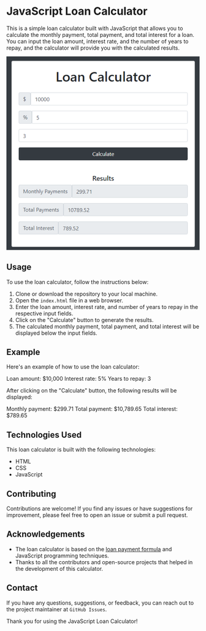 # JavaScript Loan Calculator

This is a simple loan calculator built with JavaScript that allows you to calculate the monthly payment, total payment, and total interest for a loan. You can input the loan amount, interest rate, and the number of years to repay, and the calculator will provide you with the calculated results.

![Loan Calculator App](./img/back.PNG "Loan Calculator App Screenshot")


## Usage

To use the loan calculator, follow the instructions below:

1. Clone or download the repository to your local machine.
2. Open the `index.html` file in a web browser.
3. Enter the loan amount, interest rate, and number of years to repay in the respective input fields.
4. Click on the "Calculate" button to generate the results.
5. The calculated monthly payment, total payment, and total interest will be displayed below the input fields.

## Example

Here's an example of how to use the loan calculator:

Loan amount: $10,000
Interest rate: 5%
Years to repay: 3

After clicking on the "Calculate" button, the following results will be displayed:

Monthly payment: $299.71
Total payment: $10,789.65
Total interest: $789.65

## Technologies Used

This loan calculator is built with the following technologies:

- HTML
- CSS
- JavaScript

## Contributing

Contributions are welcome! If you find any issues or have suggestions for improvement, please feel free to open an issue or submit a pull request.


## Acknowledgements

- The loan calculator is based on the [loan payment formula](https://en.wikipedia.org/wiki/Amortization_calculator#The_formulas) and JavaScript programming techniques.
- Thanks to all the contributors and open-source projects that helped in the development of this calculator.

## Contact

If you have any questions, suggestions, or feedback, you can reach out to the project maintainer at `GitHub Issues`.

Thank you for using the JavaScript Loan Calculator!